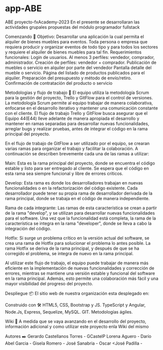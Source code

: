 # app-ABE
ABE
proyecto-fxAcademy-2023
En el presente se desarrollaran las actividades grupales propuestas del módulo programador fullstack

Comenzando 🚀
Objetivo:
Desarrollar una aplicación la cual permita el alquiler de bienes muebles para eventos. Toda persona o
empresa que requiera producir y organizar eventos de todo tipo y para todos los sectores y requiere el
alquiler de bienes muebles para tal fin.
Requerimientos funcionales:
Login de usuarios. Al menos 3 perfiles: vendedor, comprador, administrador.
Creación de perfiles: vendedor + comprador.
Publicación de muebles o servicio en alquiler por parte del vendedor
Pantalla detalle del mueble o servicio.
Página del listado de productos publicados para el alquiler.
Preparación del presupuesto y método de envío/retiro.
Confirmación de contratación del producto o servicio

Metodologias y flujo de trabajo 🤝
El equipo utiliza la metodología Scrum para la gestión del proyecto, Trello y GitFlow para el control de versiones. La metodología Scrum permite al equipo trabajar de manera colaborativa, enfocarse en el desarrollo iterativo y mantener una comunicación constante con el cliente. El flujo de trabajo Trello y GitFlow busca asegurar que el Equipo 44(E44) lleve adelante de manera apropiada el desarrollo y mantener en ramas separadas para desarrollar nuevas funcionalidades, arreglar bugs y realizar pruebas, antes de integrar el código en la rama principal del proyecto.

En el flujo de trabajo de GitFlow a ser utilizado por el equipo, se crearan varias ramas para organizar el trabajo y facilitar la colaboración. A continuación se describen brevemente cada una de las ramas a utilizar:

Main: Esta es la rama principal del proyecto, donde se encuentra el código estable y listo para ser entregado al cliente. Se espera que el código en esta rama sea siempre funcional y libre de errores críticos.

Develop: Esta rama es donde los desarrolladores trabajan en nuevas funcionalidades o en la refactorización del código existente. Cada desarrollador puede tener su propia rama de desarrollador derivada de la rama principal, donde se trabaja en el código de manera independiente.

Rama de cada integrante: Las ramas de esta característica se crean a partir de la rama "develop", y se utilizan para desarrollar nuevas funcionalidades para el software. Una vez que la funcionalidad está completa, la rama de la característica se integra en la rama "developer", donde se lleva a cabo la integración del código.

Hotfix: Si surge un problema crítico en la versión actual del software, se crea una rama de Hotfix para solucionar el problema lo antes posible. La rama Hotfix se deriva de la rama principal, y después de que se ha corregido el problema, se integra de nuevo en la rama principal.

Al utilizar este flujo de trabajo, el equipo puede trabajar de manera más eficiente en la implementación de nuevas funcionalidades y corrección de errores, mientras se mantiene una versión estable y funcional del software en la rama principal. Además, esto permite una colaboración más fácil y una mayor visibilidad del progreso del proyecto.

Despliegue 📦
El sitio web de nuestra organización esta desplegado en: 

Construido con 🛠️
HTML5, CSS, Bootstrap y JS.
TypeScript y Angular,
Node.Js, Express, Sequelize, MySQL.
GIT.
Metodologías ágiles.

Wiki 📖
A medida que se vaya avanzando en el desarrollo del proyecto, información adicional y como utilizar este proyecto enla Wiki del mismo


Autores ✒️
Gerardo Castellanos Torres - GCastelP
Lorena Aguero -
Darío Abel Garcia -
Gisela Romero -
José Sanabria -
Oscar <José Padilla -
